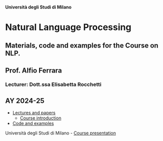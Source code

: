 #### Università degli Studi di Milano

# Natural Language Processing

## Materials, code and examples for the Course on NLP. 

## Prof. Alfio Ferrara

### Lecturer: Dott.ssa Elisabetta Rocchetti

## AY 2024-25
- [Lectures and papers](./2024-25/lectures/)
    - [Course introduction](./2024-25/lectures/NLP-Introduction.pdf)
- [Code and examples](./2024-25/nlp/)


Università degli Studi di Milano - [Course presentation](https://www.unimi.it/en/education/degree-programme-courses/2024/natural-language-processing-0)

